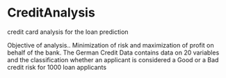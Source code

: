 # CreditAnalysis
credit card analysis for the loan prediction

Objective of analysis.. Minimization of risk and maximization of profit on behalf of the bank.
The German Credit Data contains data on 20 variables and the classification whether an applicant is considered a Good or a Bad credit risk for 1000 loan applicants
